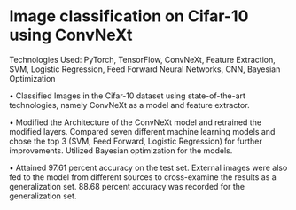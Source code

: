 # Image classification on Cifar-10 using ConvNeXt

Technologies Used:
PyTorch, TensorFlow, ConvNeXt, Feature Extraction, SVM, Logistic Regression, Feed Forward
Neural Networks, CNN, Bayesian Optimization


• Classified Images in the Cifar-10 dataset using state-of-the-art technologies,
namely ConvNeXt as a model and feature extractor.

• Modified the Architecture of the ConvNeXt model and retrained the
modified layers. Compared seven different machine learning models and
chose the top 3 (SVM, Feed Forward, Logistic Regression) for further
improvements. Utilized Bayesian optimization for the models.

• Attained 97.61 percent accuracy on the test set. External images were
also fed to the model from different sources to cross-examine the results
as a generalization set. 88.68 percent accuracy was recorded for
the generalization set.
